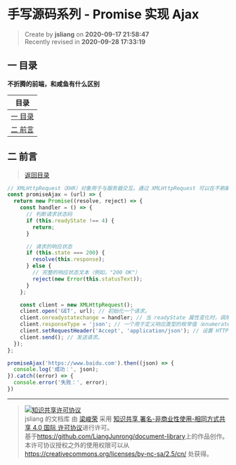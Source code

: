 手写源码系列 - Promise 实现 Ajax
===

> Create by **jsliang** on **2020-09-17 21:58:47**  
> Recently revised in **2020-09-28 17:33:19**

## <a name="chapter-one" id="chapter-one"></a>一 目录

**不折腾的前端，和咸鱼有什么区别**

| 目录 |
| --- |
| [一 目录](#chapter-one) |
| <a name="catalog-chapter-two" id="catalog-chapter-two"></a>[二 前言](#chapter-two) |

## <a name="chapter-two" id="chapter-two"></a>二 前言

> [返回目录](#chapter-one)

```js
// XMLHttpRequest（XHR）对象用于与服务器交互。通过 XMLHttpRequest 可以在不刷新页面的情况下请求特定 URL，获取数据。
const promiseAjax = (url) => {
  return new Promise((resolve, reject) => {
    const handler = () => {
      // 判断请求状态码
      if (this.readyState !== 4) {
        return;
      }

      // 请求的响应状态
      if (this.state === 200) {
        resolve(this.response);
      } else {
        // 完整的响应状态文本（例如，"200 OK"）
        reject(new Error(this.statusText));
      }
    };

    const client = new XMLHttpRequest();
    client.open('GET', url); // 初始化一个请求。
    client.onreadystatechange = handler; // 当 readyState 属性变化时，调用 EventHandler
    client.responseType = 'json'; // 一个用于定义响应类型的枚举值（enumerated value）。
    client.setRequestHeader('Accept', 'application/json'); // 设置 HTTP 请求头的值。必须在 open() 之后、send() 之前调用 setRequestHeader() 方法。
    client.send(); // 发送请求。
  });
};

promiseAjax('https://www.baidu.com').then((json) => {
  console.log('成功：', json);
}).catch((error) => {
  console.error('失败：', error);
})
```

---

> <a rel="license" href="http://creativecommons.org/licenses/by-nc-sa/4.0/"><img alt="知识共享许可协议" style="border-width:0" src="https://i.creativecommons.org/l/by-nc-sa/4.0/88x31.png" /></a><br /><span xmlns:dct="http://purl.org/dc/terms/" property="dct:title">jsliang 的文档库</span> 由 <a xmlns:cc="http://creativecommons.org/ns#" href="https://github.com/LiangJunrong/document-library" property="cc:attributionName" rel="cc:attributionURL">梁峻荣</a> 采用 <a rel="license" href="http://creativecommons.org/licenses/by-nc-sa/4.0/">知识共享 署名-非商业性使用-相同方式共享 4.0 国际 许可协议</a>进行许可。<br />基于<a xmlns:dct="http://purl.org/dc/terms/" href="https://github.com/LiangJunrong/document-library" rel="dct:source">https://github.com/LiangJunrong/document-library</a>上的作品创作。<br />本许可协议授权之外的使用权限可以从 <a xmlns:cc="http://creativecommons.org/ns#" href="https://creativecommons.org/licenses/by-nc-sa/2.5/cn/" rel="cc:morePermissions">https://creativecommons.org/licenses/by-nc-sa/2.5/cn/</a> 处获得。